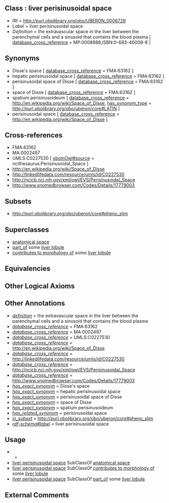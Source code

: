 
## Class : liver perisinusoidal space

 * *IRI* = http://purl.obolibrary.org/obo/UBERON_0006729
 * *Label* = liver perisinusoidal space
 * *Definition* = the extravascular space in the liver between the parenchymal cells and a sinusoid that contains the blood plasma [ [database_cross_reference](../../ef/oboInOwl#hasDbXref.md) = MP:0008988,ISBN:0-683-40008-8 ]

## Synonyms

 * Disse's space [ [database_cross_reference](../../ef/oboInOwl#hasDbXref.md) = FMA:63162 ]
 * hepatic perisinusoidal space [ [database_cross_reference](../../ef/oboInOwl#hasDbXref.md) = FMA:63162 ]
 * perisinusoidal space of Disse [ [database_cross_reference](../../ef/oboInOwl#hasDbXref.md) = FMA:63162 ]
 * space of Disse [ [database_cross_reference](../../ef/oboInOwl#hasDbXref.md) = FMA:63162 ]
 * spatium perisinusoideum [ [database_cross_reference](../../ef/oboInOwl#hasDbXref.md) = http://en.wikipedia.org/wiki/Space_of_Disse, [has_synonym_type](../../pe/oboInOwl#hasSynonymType.md) = http://purl.obolibrary.org/obo/uberon/core#LATIN ]
 * perisinusoidal space [ [database_cross_reference](../../ef/oboInOwl#hasDbXref.md) = http://en.wikipedia.org/wiki/Space_of_Disse ]

## Cross-references

 * FMA:63162
 * MA:0002497
 * UMLS:C0227530 [ [oboInOwl#source](../../ce/oboInOwl#source.md) = ncithesaurus:Perisinusoidal_Space ]
 * http://en.wikipedia.org/wiki/Space_of_Disse
 * http://linkedlifedata.com/resource/umls/id/C0227530
 * http://ncicb.nci.nih.gov/xml/owl/EVS/Perisinusoidal_Space
 * http://www.snomedbrowser.com/Codes/Details/17779003

## Subsets

 * http://purl.obolibrary.org/obo/uberon/core#pheno_slim

## Superclasses

 * [anatomical space](../../UBERON/64/UBERON_0000464.md)
 * [part_of](../../BFO/50/BFO_0000050.md) some [liver lobule](../../UBERON/47/UBERON_0004647.md)
 * [contributes to morphology of](../../RO/33/RO_0002433.md) some [liver lobule](../../UBERON/47/UBERON_0004647.md)

## Equivalencies


## Other Logical Axioms


## Other Annotations

 * *[definition](../../IAO/15/IAO_0000115.md)* = the extravascular space in the liver between the parenchymal cells and a sinusoid that contains the blood plasma
 * *[database_cross_reference](../../ef/oboInOwl#hasDbXref.md)* = FMA:63162
 * *[database_cross_reference](../../ef/oboInOwl#hasDbXref.md)* = MA:0002497
 * *[database_cross_reference](../../ef/oboInOwl#hasDbXref.md)* = UMLS:C0227530
 * *[database_cross_reference](../../ef/oboInOwl#hasDbXref.md)* = http://en.wikipedia.org/wiki/Space_of_Disse
 * *[database_cross_reference](../../ef/oboInOwl#hasDbXref.md)* = http://linkedlifedata.com/resource/umls/id/C0227530
 * *[database_cross_reference](../../ef/oboInOwl#hasDbXref.md)* = http://ncicb.nci.nih.gov/xml/owl/EVS/Perisinusoidal_Space
 * *[database_cross_reference](../../ef/oboInOwl#hasDbXref.md)* = http://www.snomedbrowser.com/Codes/Details/17779003
 * *[has_exact_synonym](../../ym/oboInOwl#hasExactSynonym.md)* = Disse's space
 * *[has_exact_synonym](../../ym/oboInOwl#hasExactSynonym.md)* = hepatic perisinusoidal space
 * *[has_exact_synonym](../../ym/oboInOwl#hasExactSynonym.md)* = perisinusoidal space of Disse
 * *[has_exact_synonym](../../ym/oboInOwl#hasExactSynonym.md)* = space of Disse
 * *[has_exact_synonym](../../ym/oboInOwl#hasExactSynonym.md)* = spatium perisinusoideum
 * *[has_related_synonym](../../ym/oboInOwl#hasRelatedSynonym.md)* = perisinusoidal space
 * *[in_subset](../../et/oboInOwl#inSubset.md)* = http://purl.obolibrary.org/obo/uberon/core#pheno_slim
 * *[rdf-schema#label](../../el/rdf-schema#label.md)* = liver perisinusoidal space

## Usage

 * -
 * [liver perisinusoidal space](../../UBERON/29/UBERON_0006729.md) SubClassOf [anatomical space](../../UBERON/64/UBERON_0000464.md)
 * [liver perisinusoidal space](../../UBERON/29/UBERON_0006729.md) SubClassOf [contributes to morphology of](../../RO/33/RO_0002433.md) some [liver lobule](../../UBERON/47/UBERON_0004647.md)
 * [liver perisinusoidal space](../../UBERON/29/UBERON_0006729.md) SubClassOf [part_of](../../BFO/50/BFO_0000050.md) some [liver lobule](../../UBERON/47/UBERON_0004647.md)

## External Comments

